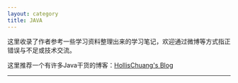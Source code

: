 ```yaml
---
layout: category
title: JAVA
---
```


这里收录了作者参考一些学习资料整理出来的学习笔记，欢迎通过微博等方式指正错误与不足或技术交流。

这里推荐一个有许多Java干货的博客：[HollisChuang's Blog](http://www.hollischuang.com/)

----------
